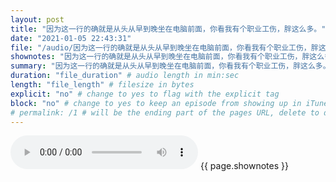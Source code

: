```yaml
---
layout: post
title: "因为这一行的确就是从头从早到晚坐在电脑前面，你看我有个职业工伤，胖这么多。" # quotes allow forbidden characters like the colon
date: "2021-01-05 22:43:31"
file: "/audio/因为这一行的确就是从头从早到晚坐在电脑前面，你看我有个职业工伤，胖这么多。.mp3"
shownotes: "因为这一行的确就是从头从早到晚坐在电脑前面，你看我有个职业工伤，胖这么多。"
summary: "因为这一行的确就是从头从早到晚坐在电脑前面，你看我有个职业工伤，胖这么多。"
duration: "file_duration" # audio length in min:sec
length: "file_length" # filesize in bytes
explicit: "no" # change to yes to flag with the explicit tag
block: "no" # change to yes to keep an episode from showing up in iTunes
# permalink: /1 # will be the ending part of the pages URL, delete to default to the title
---
```


<audio controls>
<source src="{{site.url}}{{site.baseurl}}{{ page.file }}" type="audio/x-mp3">
Your browser does not support the audio element.
</audio>
{{ page.shownotes }}
